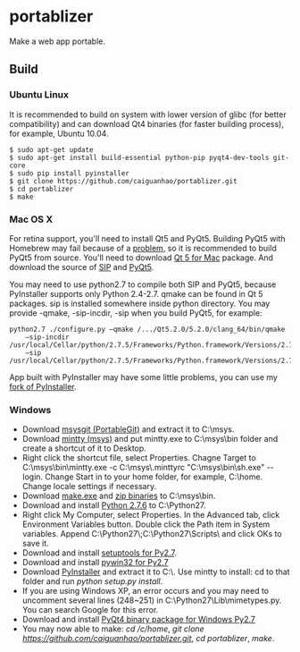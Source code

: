 portablizer
===========

Make a web app portable.

Build
-----

### Ubuntu Linux

It is recommended to build on system with lower version of glibc (for better compatibility) and can download Qt4 binaries (for faster building process), for example, Ubuntu 10.04.

    $ sudo apt-get update
    $ sudo apt-get install build-essential python-pip pyqt4-dev-tools git-core
    $ sudo pip install pyinstaller
    $ git clone https://github.com/caiguanhao/portablizer.git
    $ cd portablizer
    $ make

### Mac OS X

For retina support, you'll need to install Qt5 and PyQt5. Building PyQt5 with Homebrew may fail because of a [problem](https://github.com/Homebrew/homebrew/wiki/C---standard-libraries), so it is recommended to build PyQt5 from source. You'll need to download [Qt 5 for Mac](http://qt-project.org/downloads) package. And download the source of [SIP](http://www.riverbankcomputing.co.uk/software/sip/download) and [PyQt5](http://www.riverbankcomputing.co.uk/software/pyqt/download5).

You may need to use python2.7 to compile both SIP and PyQt5, because PyInstaller supports only Python 2.4-2.7. qmake can be found in Qt 5 packages. sip is installed somewhere inside python directory. You may provide -qmake, -sip-incdir, -sip when you build PyQt5, for example:

    python2.7 ./configure.py –qmake /.../Qt5.2.0/5.2.0/clang_64/bin/qmake
        –sip-incdir /usr/local/Cellar/python/2.7.5/Frameworks/Python.framework/Versions/2.7/include/python2.7/
        –sip /usr/local/Cellar/python/2.7.5/Frameworks/Python.framework/Versions/2.7/bin/sip

App built with PyInstaller may have some little problems, you can use my [fork of PyInstaller](https://github.com/caiguanhao/pyinstaller).

### Windows

* Download [msysgit (PortableGit)](https://code.google.com/p/msysgit/downloads/list) and extract it to C:\\msys.
* Download [mintty (msys)](https://code.google.com/p/mintty/downloads/list) and put mintty.exe to C:\\msys\\bin folder and create a shortcut of it to Desktop.
* Right click the shortcut file, select Properties. Chagne Target to C:\\msys\\bin\\mintty.exe -c C:\\msys\\.minttyrc "C:\\msys\\bin\\sh.exe" --login. Change Start in to your home folder, for example, C:\\home. Change locale settings if necessary.
* Download [make.exe](https://msysgit.googlecode.com/git/bin/make.exe) and [zip binaries](http://sourceforge.net/projects/mingw/files/MSYS/Extension/zip/zip-3.0-1/) to C:\\msys\\bin.
* Download and install [Python 2.7.6](http://www.python.org/download/releases/2.7.6/) to C:\\Python27.
* Right click My Computer, select Properties. In the Advanced tab, click Environment Variables button. Double click the Path item in System variables. Append C:\\Python27\\;C:\\Python27\\Scripts\\ and click OKs to save it.
* Download and install [setuptools for Py2.7](http://www.lfd.uci.edu/~gohlke/pythonlibs/#setuptools).
* Download and install [pywin32 for Py2.7](http://www.lfd.uci.edu/~gohlke/pythonlibs/#pywin32)
* Download [PyInstaller](http://www.pyinstaller.org/) and extract it to C:\\. Use mintty to install: cd to that folder and run *python setup.py install*.
* If you are using Windows XP, an error occurs and you may need to uncomment several lines (248~251) in C:\\Python27\\Lib\\mimetypes.py. You can search Google for this error.
* Download and install [PyQt4 binary package for Windows Py2.7](http://www.riverbankcomputing.co.uk/software/pyqt/download)
* You may now able to make: *cd /c/home*, *git clone https://github.com/caiguanhao/portablizer.git*, *cd portablizer*, *make*.
